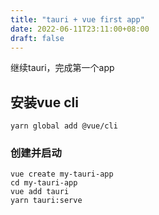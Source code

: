 ```yaml
---
title: "tauri + vue first app"
date: 2022-06-11T23:11:00+08:00
draft: false
---
```



继续tauri，完成第一个app


## 安装vue cli

```shell
yarn global add @vue/cli
```

### 创建并启动

```shell
vue create my-tauri-app
cd my-tauri-app
vue add tauri
yarn tauri:serve
```
